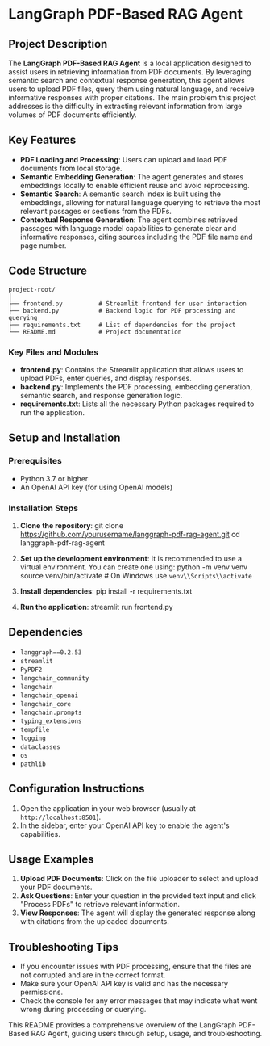 # LangGraph PDF-Based RAG Agent

## Project Description
The **LangGraph PDF-Based RAG Agent** is a local application designed to assist users in retrieving information from PDF documents. By leveraging semantic search and contextual response generation, this agent allows users to upload PDF files, query them using natural language, and receive informative responses with proper citations. The main problem this project addresses is the difficulty in extracting relevant information from large volumes of PDF documents efficiently.

## Key Features
- **PDF Loading and Processing**: Users can upload and load PDF documents from local storage.
- **Semantic Embedding Generation**: The agent generates and stores embeddings locally to enable efficient reuse and avoid reprocessing.
- **Semantic Search**: A semantic search index is built using the embeddings, allowing for natural language querying to retrieve the most relevant passages or sections from the PDFs.
- **Contextual Response Generation**: The agent combines retrieved passages with language model capabilities to generate clear and informative responses, citing sources including the PDF file name and page number.

## Code Structure

```
project-root/
│
├── frontend.py          # Streamlit frontend for user interaction
├── backend.py           # Backend logic for PDF processing and querying
├── requirements.txt     # List of dependencies for the project
└── README.md            # Project documentation

```

### Key Files and Modules
- **frontend.py**: Contains the Streamlit application that allows users to upload PDFs, enter queries, and display responses.
- **backend.py**: Implements the PDF processing, embedding generation, semantic search, and response generation logic.
- **requirements.txt**: Lists all the necessary Python packages required to run the application.

## Setup and Installation

### Prerequisites
- Python 3.7 or higher
- An OpenAI API key (for using OpenAI models)

### Installation Steps
1. **Clone the repository**:
   <bash>
   git clone https://github.com/yourusername/langgraph-pdf-rag-agent.git
   cd langgraph-pdf-rag-agent
   </bash>

2. **Set up the development environment**:
   It is recommended to use a virtual environment. You can create one using:
   <bash>
   python -m venv venv
   source venv/bin/activate  # On Windows use `venv\\Scripts\\activate`
   </bash>

3. **Install dependencies**:
   <bash>
   pip install -r requirements.txt
   </bash>

4. **Run the application**:
   <bash>
   streamlit run frontend.py
   </bash>

## Dependencies
- `langgraph==0.2.53`
- `streamlit`
- `PyPDF2`
- `langchain_community`
- `langchain`
- `langchain_openai`
- `langchain_core`
- `langchain.prompts`
- `typing_extensions`
- `tempfile`
- `logging`
- `dataclasses`
- `os`
- `pathlib`

## Configuration Instructions
1. Open the application in your web browser (usually at `http://localhost:8501`).
2. In the sidebar, enter your OpenAI API key to enable the agent\'s capabilities.

## Usage Examples
1. **Upload PDF Documents**: Click on the file uploader to select and upload your PDF documents.
2. **Ask Questions**: Enter your question in the provided text input and click "Process PDFs" to retrieve relevant information.
3. **View Responses**: The agent will display the generated response along with citations from the uploaded documents.

## Troubleshooting Tips
- If you encounter issues with PDF processing, ensure that the files are not corrupted and are in the correct format.
- Make sure your OpenAI API key is valid and has the necessary permissions.
- Check the console for any error messages that may indicate what went wrong during processing or querying.

This README provides a comprehensive overview of the LangGraph PDF-Based RAG Agent, guiding users through setup, usage, and troubleshooting.